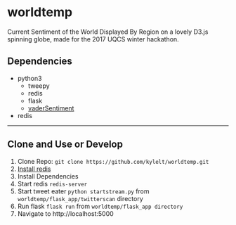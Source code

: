 # worldtemp
Current Sentiment of the World Displayed By Region on a lovely D3.js spinning globe, made for the 2017 UQCS
winter hackathon.

## Dependencies
   - python3
      - tweepy
      - redis
      - flask
      - [vaderSentiment](https://pypi.python.org/pypi/vaderSentiment)
   - redis

---
## Clone and Use or Develop

   1. Clone Repo: `git clone https://github.com/kylelt/worldtemp.git`
   2. [Install redis](https://redis.io/topics/quickstart)
   3. Install Dependencies
   4. Start redis `redis-server`
   5. Start tweet eater `python startstream.py` from `worldtemp/flask_app/twitterscan` directory
   6. Run flask `flask run` from `worldtemp/flask_app directory`
   7. Navigate to http://localhost:5000


